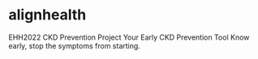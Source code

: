 # alignhealth
EHH2022 CKD Prevention Project
Your Early CKD Prevention Tool
Know early, stop the symptoms from starting.
